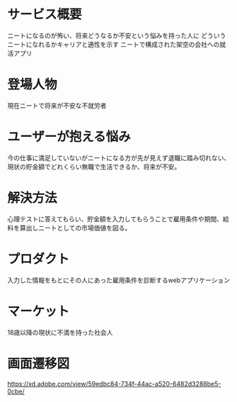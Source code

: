 # サービス概要

ニートになるのが怖い、将来どうなるか不安という悩みを持った人に
どういうニートになれるかキャリアと適性を示す
ニートで構成された架空の会社への就活アプリ

# 登場人物

現在ニートで将来が不安な不就労者

# ユーザーが抱える悩み

今の仕事に満足していないがニートになる方が先が見えず退職に踏み切れない、現状の貯金額でどれくらい無職で生活できるか、将来が不安。

# 解決方法

心理テストに答えてもらい、貯金額を入力してもらうことで雇用条件や期間、給料を算出しニートとしての市場価値を図る。

# プロダクト

入力した情報をもとにその人にあった雇用条件を診断するwebアプリケーション

# マーケット

18歳以降の現状に不満を持った社会人

# 画面遷移図

https://xd.adobe.com/view/59edbc84-734f-44ac-a520-6482d3288be5-0cbe/



